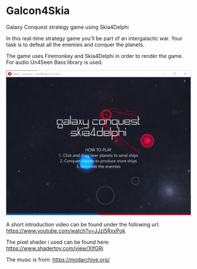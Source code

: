 # Galcon4Skia
Galaxy Conquest strategy game using Skia4Delphi

In this real-time strategy game you'll be part of an intergalactic war. Your task is to defeat all the enemies and conquer the planets.

The game uses Firemonkey and Skia4Delphi in order to render the game. For audio Un4Seen Bass library is used.

![Ingame Screenshot](./screenshot.jpg)

A short introduction video can be found under the following url:
https://www.youtube.com/watch?v=JJzi5RxxPok

The pixel shader i used can be found here:
https://www.shadertoy.com/view/XlfGRj

The music is from: 
https://modarchive.org/
